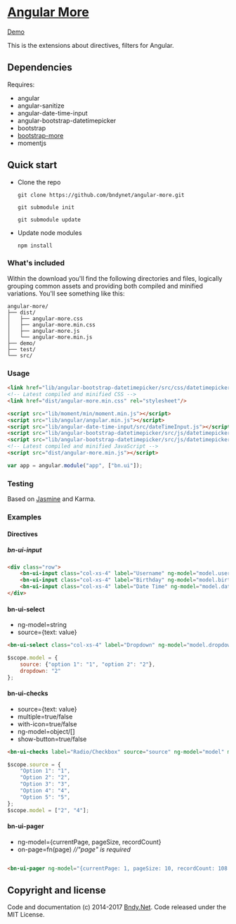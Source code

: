 # [Angular More](https://github.com/bndynet/angular-more)
 
[Demo](http://bndy.net/angular-more/demo/)

This is the extensions about directives, filters for Angular.


## Dependencies

Requires:
 - angular
 - angular-sanitize
 - angular-date-time-input
 - angular-bootstrap-datetimepicker
 - bootstrap
 - [bootstrap-more](https://github.com/bndynet/bootstrap-more)
 - momentjs

## Quick start

- Clone the repo

    `git clone https://github.com/bndynet/angular-more.git`
    
    `git submodule init`
    
    `git submodule update`
    
- Update node modules

    `npm install`


### What's included

Within the download you'll find the following directories and files, logically grouping common assets and providing both compiled and minified variations. You'll see something like this:

```
angular-more/
├── dist/
│   ├── angular-more.css
│   ├── angular-more.min.css
│   ├── angular-more.js
│   └── angular-more.min.js
├── demo/
├── test/
└── src/
```

### Usage

```html
<link href="lib/angular-bootstrap-datetimepicker/src/css/datetimepicker.css" rel="stylesheet"/>
<!-- Latest compiled and minified CSS -->
<link href="dist/angular-more.min.css" rel="stylesheet"/>

<script src="lib/moment/min/moment.min.js"></script>
<script src="lib/angular/angular.min.js"></script>
<script src="lib/angular-date-time-input/src/dateTimeInput.js"></script>
<script src="lib/angular-bootstrap-datetimepicker/src/js/datetimepicker.js"></script>
<script src="lib/angular-bootstrap-datetimepicker/src/js/datetimepicker.templates.js"></script>
<!-- Latest compiled and minified JavaScript -->
<script src="dist/angular-more.min.js"></script>
```

```js
var app = angular.module("app", ["bn.ui"]);
```



### Testing



Based on [Jasmine](https://jasmine.github.io/) and Karma.




### Examples



#### Directives



##### bn-ui-input


```html
<div class="row">
    <bn-ui-input class="col-xs-4" label="Username" ng-model="model.username" required></bn-ui-input>
    <bn-ui-input class="col-xs-4" label="Birthday" ng-model="model.birthday" type="date" format="MM/DD/YYYY"></bn-ui-input>
    <bn-ui-input class="col-xs-4" label="Date Time" ng-model="model.datetime" type="datetime" format="MM/DD/YYYY h:mm a"></bn-ui-input>
</div>
````

#### bn-ui-select

 - ng-model=string
 - source=\{text: value\}

```html
<bn-ui-select class="col-xs-4" label="Dropdown" ng-model="model.dropdown" source="model.source"></bn-ui-select>
```
```js
$scope.model = {
    source: {"option 1": "1", "option 2": "2"},
    dropdown: "2"
};
```

#### bn-ui-checks

 - source=\{text: value\}
 - multiple=true/false
 - with-icon=true/false
 - ng-model=object/[]         
 - show-button=true/false

```html
<bn-ui-checks label="Radio/Checkbox" source="source" ng-model="model" multiple="true" with-icon="true" show-button="true"></bn-ui-checks>
```

```js
$scope.source = {
    "Option 1": "1",
    "Option 2": "2",
    "Option 3": "3",
    "Option 4": "4",
    "Option 5": "5",
};
$scope.model = ["2", "4"];
```


#### bn-ui-pager

 - ng-model={currentPage, pageSize, recordCount}
 - on-page=fn(page)  _//"page" is required_

```html

<bn-ui-pager ng-model="{currentPage: 1, pageSize: 10, recordCount: 108 }" on-page="getData(page)"></bn-ui-pager>

```




## Copyright and license



Code and documentation (c) 2014-2017 [Bndy.Net](http://www.bndy.net). Code released under the MIT License. 
